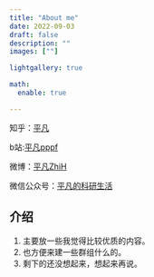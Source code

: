 ```yaml
---
title: "About me"
date: 2022-09-03
draft: false
description: ""
images: [""]

lightgallery: true

math:
  enable: true

---
```



知乎：[平凡](https://www.zhihu.com/people/jzwa)

b站:[平凡pppf](https://space.bilibili.com/37552982)

微博：[平凡ZhiH](https://weibo.com/u/7621278794)

微信公众号：[平凡的科研生活]()



## 介绍
1. 主要放一些我觉得比较优质的内容。
2. 也方便来建一些群组什么的。
3. 剩下的还没想起来，想起来再说。



